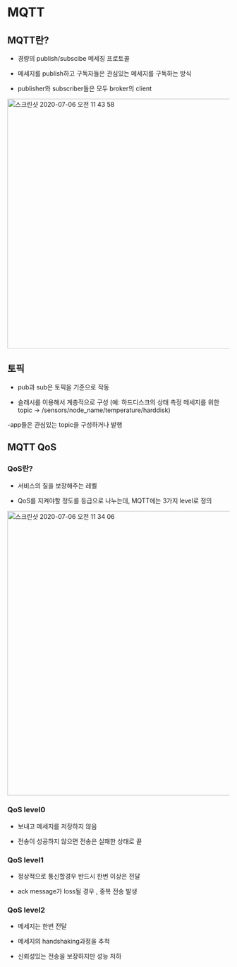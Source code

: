 # MQTT

## MQTT란?

- 경량의 publish/subscibe 메세징 프로토콜

- 메세지를 publish하고 구독자들은 관심있는 메세지를 구독하는 방식

- publisher와 subscriber들은 모두 broker의 client 

<img width="565" alt="스크린샷 2020-07-06 오전 11 43 58" src="https://user-images.githubusercontent.com/60679342/86550696-0cd08c80-bf7e-11ea-8fb4-30b955e144fc.png">

## 토픽 

- pub과 sub은 토픽을 기준으로 작동

- 슬래시를 이용해서 계층적으로 구성  (예: 하드디스크의 상태 측정 메세지를 위한 topic -> /sensors/node_name/temperature/harddisk)

-app들은 관심있는 topic을 구성하거나 발행

## MQTT QoS 


### QoS란?

- 서비스의 질을 보장해주는 레벨

- QoS를 지켜야할 정도를 등급으로 나누는데, MQTT에는 3가지 level로 정의

<img width="644" alt="스크린샷 2020-07-06 오전 11 34 06" src="https://user-images.githubusercontent.com/60679342/86550307-07bf0d80-bf7d-11ea-93bb-660672384795.png">


### QoS level0

- 보내고 메세지를 저장하지 않음 

- 전송이 성공하지 않으면 전송은 실패한 상태로 끝

### QoS level1

- 정상적으로 통신할경우 반드시 한번 이상은 전달

- ack message가 loss될 경우 , 중복 전송 발생 

### QoS level2

- 메세지는 한번 전달

- 메세지의 handshaking과정을 추척

- 신뢰성있는 전송을 보장하지만 성능 저하 

